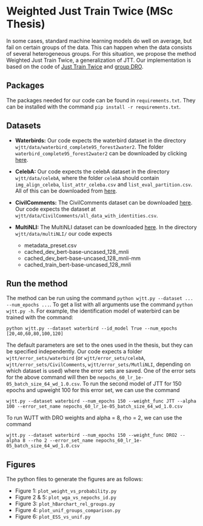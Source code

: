 # Weighted Just Train Twice (MSc Thesis)
In some cases, standard machine learning models do well on average, but fail on certain groups of the data. This can happen when the data consists of several heterogeneous groups. For this situation, we propose the method Weighted Just Train Twice, a generalization of JTT. Our implementation is based on the code of [Just Train Twice](https://arxiv.org/pdf/2107.09044.pdf) and [group DRO](https://arxiv.org/abs/1911.08731).

## Packages
The packages needed for our code can be found in `requirements.txt`. They can be installed with the command `pip install -r requirements.txt`.

## Datasets
- **Waterbirds:** Our code expects the waterbird dataset in the directory `wjtt/data/waterbird_complete95_forest2water2`. The folder `waterbird_complete95_forest2water2` can be downloaded by clicking [here](https://nlp.stanford.edu/data/dro/waterbird_complete95_forest2water2.tar.gz).

- **CelebA:** Our code expects the celebA dataset in the directory `wjtt/data/celebA`, where the folder `celebA` should contain `img_align_celeba`, `list_attr_celeba.csv` and `list_eval_partition.csv`. All of this can be downloaded from  [here](https://www.kaggle.com/jessicali9530/celeba-dataset).

- **CivilComments:** The CivilComments dataset can be downloaded [here](https://worksheets.codalab.org/rest/bundles/0x8cd3de0634154aeaad2ee6eb96723c6e/contents/blob/). Our code expects the dataset at `wjtt/data/CivilComments/all_data_with_identities.csv`.

- **MultiNLI:** The MultiNLI dataset can be downloaded [here](https://github.com/kohpangwei/group_DRO#multinli-with-annotated-negations). In the directory `wjtt/data/multiNLI/` our code expects
    - metadata_preset.csv
    - cached_dev_bert-base-uncased_128_mnli
    - cached_dev_bert-base-uncased_128_mnli-mm
    - cached_train_bert-base-uncased_128_mnli


## Run the method
The method can be run using the command `python wjtt.py --dataset ... --num_epochs ...`. To get a list with all arguments use the command `python wjtt.py -h`. For example, the identification model of waterbird can be trained with the command:

```
python wjtt.py --dataset waterbird --id_model True --num_epochs [20,40,60,80,100,120]
```

The default parameters are set to the ones used in the thesis, but they can be specified independently. Our code expects a folder `wjtt/error_sets/waterbird` (or `wjtt/error_sets/celebA`, `wjtt/error_sets/CivilComments`, `wjtt/error_sets/MutliNLI`, depending on which dataset is used) where the error sets are saved. One of the error sets for the above command will then be `nepochs_60_lr_1e-05_batch_size_64_wd_1.0.csv`. To run the second model of JTT for 150 epochs and upweight 100 for this error set, we can use the command

```
wjtt.py --dataset waterbird --num_epochs 150 --weight_func JTT --alpha 100 --error_set_name nepochs_60_lr_1e-05_batch_size_64_wd_1.0.csv
```

To run WJTT with DRO weights and alpha = 8, rho = 2, we can use the command

```
wjtt.py --dataset waterbird --num_epochs 150 --weight_func DRO2 --alpha 8 --rho 2 --error_set_name nepochs_60_lr_1e-05_batch_size_64_wd_1.0.csv
```

## Figures
The python files to generate the figures are as follows:
- Figure 1: `plot_weight_vs_probability.py`
- Figure 2 & 5: `plot_wga_vs_nepochs_id.py`
- Figure 3: `plot_hBarchart_rel_groups.py`
- Figure 4: `plot_unif_groups_comparison.py`
- Figure 6: `plot_ESS_vs_unif.py`

